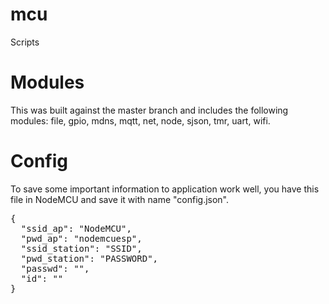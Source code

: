 # mcu
Scripts

# Modules
This was built against the master branch and includes the following modules: file, gpio, mdns, mqtt, net, node, sjson, tmr, uart, wifi.

# Config
To save some important information to application work well, you have this file in NodeMCU and save it with name "config.json".
<pre>
{
  "ssid_ap": "NodeMCU",
  "pwd_ap": "nodemcuesp",
  "ssid_station": "SSID",
  "pwd_station": "PASSWORD",
  "passwd": "",
  "id": ""
}
</pre>